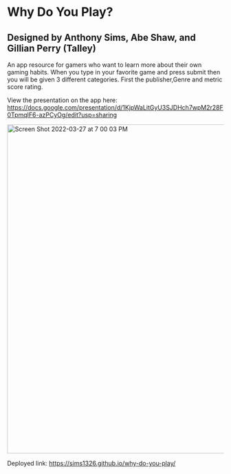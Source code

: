 # Why Do You Play?
## Designed by Anthony Sims, Abe Shaw, and Gillian Perry (Talley)

An app resource for gamers who want to learn more about their own gaming habits. When you type in your favorite game and press submit then you will be given 3 different categories. First the publisher,Genre and metric score rating.

View the presentation on the app here: https://docs.google.com/presentation/d/1KjpWaLitGyU3SJDHch7wpM2r28F0TpmqIF6-azPCyOg/edit?usp=sharing


<img width="763" alt="Screen Shot 2022-03-27 at 7 00 03 PM" src="https://user-images.githubusercontent.com/93402175/160304954-8ace6ce3-e4a7-4e73-9b7d-f19e0c8ef6d0.png">

Deployed link: https://sims1326.github.io/why-do-you-play/

